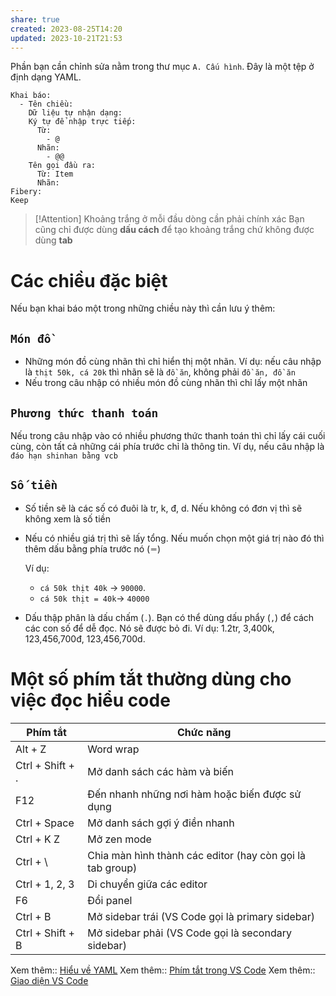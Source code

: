 ```yaml
---
share: true
created: 2023-08-25T14:20
updated: 2023-10-21T21:53
---
```

Phần bạn cần chỉnh sửa nằm trong thư mục `A. Cấu hình`. Đây là một tệp ở định dạng YAML.

```
Khai báo:
  - Tên chiều: 
    Dữ liệu tự nhận dạng: 
    Ký tự để nhập trực tiếp:
      Từ:
        - @
      Nhãn:
        - @@
    Tên gọi đầu ra:
      Từ: Item
      Nhãn:  
Fibery:
Keep
```

> [!Attention] Khoảng trắng ở mỗi đầu dòng cần phải chính xác
>  Bạn cũng chỉ được dùng **dấu cách** để tạo khoảng trắng chứ không được dùng **tab**

# Các chiều đặc biệt
Nếu bạn khai báo một trong những chiều này thì cần lưu ý thêm:
## `Món đồ`
- Những món đồ cùng nhãn thì chỉ hiển thị một nhãn. Ví dụ: nếu câu nhập là `thịt 50k, cá 20k` thì nhãn sẽ là `đồ ăn`, không phải `đồ ăn, đồ ăn`
- Nếu trong câu nhập có nhiều món đồ cùng nhãn thì chỉ lấy một nhãn

## `Phương thức thanh toán`
Nếu trong câu nhập vào có nhiều phương thức thanh toán thì chỉ lấy cái cuối cùng, còn tất cả những cái phía trước chỉ là thông tin. Ví dụ, nếu câu nhập là `đáo hạn shinhan bằng vcb`

## `Số tiền`
- Số tiền sẽ là các số có đuôi là tr, k, đ, d. Nếu không có đơn vị thì sẽ không xem là số tiền
- Nếu có nhiều giá trị thì sẽ lấy tổng. Nếu muốn chọn một giá trị nào đó thì thêm dấu bằng phía trước nó (`＝`)

  Ví dụ:
  - `cá 50k thịt 40k` → `90000`.
  - `cá 50k thịt = 40k`→ `40000`
- Dấu thập phân là dấu chấm (`.`). Bạn có thể dùng dấu phẩy (`,`) để cách các con số để dễ đọc. Nó sẽ được bỏ đi. Ví dụ: 1.2tr, 3,400k, 123,456,700đ, 123,456,700d.


# Một số phím tắt thường dùng cho việc đọc hiểu code

| Phím tắt         | Chức năng                                                 |
| ---------------- | --------------------------------------------------------- |
| Alt + Z          | Word wrap                                                 |
| Ctrl + Shift + . | Mở danh sách các hàm và biến                              |
| F12              | Đến nhanh những nơi hàm hoặc biến được sử dụng            |
| Ctrl + Space     | Mở danh sách gợi ý điền nhanh                             |
| Ctrl + K Z       | Mở zen mode                                               |
| Ctrl + \         | Chia màn hình thành các editor (hay còn gọi là tab group) |
| Ctrl + 1, 2, 3   | Di chuyển giữa các editor                                 |
| F6               | Đổi panel                                                 |
| Ctrl + B         | Mở sidebar trái (VS Code gọi là primary sidebar)          |
| Ctrl + Shift + B | Mở sidebar phải (VS Code gọi là secondary sidebar)        |

Xem thêm:: [Hiểu về YAML](./Hi%E1%BB%83u%20v%E1%BB%81%20YAML.md#)
Xem thêm:: [Phím tắt trong VS Code](../../../%F0%9F%93%9C%20L%E1%BA%ADp%20tr%C3%ACnh/IDE%20(VS%20Code)/Ph%C3%ADm%20t%E1%BA%AFt%20trong%20VS%20Code.md#)
Xem thêm:: [Giao diện VS Code](../../../%F0%9F%93%9C%20L%E1%BA%ADp%20tr%C3%ACnh/IDE%20(VS%20Code)/Giao%20di%E1%BB%87n%20VS%20Code.md#)

